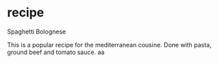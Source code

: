 # recipe
Spaghetti Bolognese

This is a popular recipe for the mediterranean cousine.
Done with pasta, ground beef and tomato sauce.
aa
